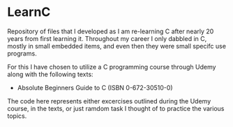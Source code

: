 # LearnC

Repository of files that I developed as I am re-learning C after nearly 20 years
from first learning it. Throughout my career I only dabbled in C, mostly in small
embedded items, and even then they were small specifc use programs.

For this I have chosen to utilize a C programming course through Udemy along 
with the following texts:

- Absolute Beginners Guide to C (ISBN 0-672-30510-0)

The code here represents either excercises outlined during the Udemy course, in 
the texts, or just ramdom task I thought of to practice the various topics.

